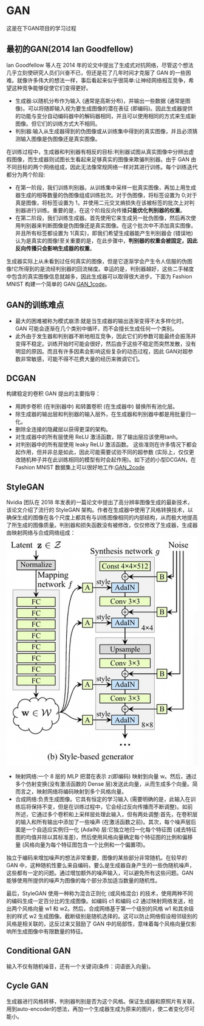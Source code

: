 # GAN
这是在下GAN项目的学习过程

## 最初的GAN(2014 Ian Goodfellow)
Ian Goodfellow 等人在 2014 年的论文中提出了生成式对抗网络，尽管这个想法几乎立刻使研究人员们兴奋不已，但还是花了几年时间才克服了 GAN 的一些困难。就像许多伟大的想法一样，事后看起来似乎很简单:让神经网络相互竞争，希望这种竞争能够促使它们变得更好。
* 生成器:以随机分布作为输入 (通常是高斯分布)，并输出一些数据 (通常是图像)。可以将随即输入视为要生成图像的潜在表征 (即编码)。因此生成器提供的功能与变分自动编码器中的解码器相同，并且可以使用相同的方式来生成新图像。但它们的训练方式大不相同。
* 判别器:输入从生成器得到的伪图像或从训练集中得到的真实图像，并且必须猜测输入图像是伪图像还是真实图像。
 
在训练过程中，生成器和判别器有相反的目标:判别器试图从真实图像中分辨出虚假图像，而生成器则试图长生看起来足够真实的图像来欺骗判别器。由于 GAN 由不同目标的两个网络组成，因此无法像常规网络一样对其进行训练。每个训练迭代都分为两个阶段:
* 在第一阶段，我们训练判别器。从训练集中采样一批真实图像，再加上用生成器生成的相等数量的伪图像组成训练批次。对于伪图像，将标签设置为 0;对于真是图像，将标签设置为 1，并使用二元交叉熵损失在该被标签的批次上对判别器进行训练。重要的是，在这个阶段反向传播**只能优化判别器的权重**。
* 在第二阶段，我们训练生成器。首先使用它来生成另一批伪图像，然后再次使用判别器来判断图像是伪图像还是真实图像。在这个批次中不添加真实图像，并且所有标签都设置为 1(真实)，即我们希望生成器能产生判别器会 (错误地) 认为是真实的图像!至关重要的是，在此步骤中，**判别器的权重会被固定，因此反向传播只会影响生成器的权重**。

生成器实际上从未看到过任何真实的图像，但是它逐渐学会产生令人信服的伪图像!它所得到的是流经判别器的回流梯度。幸运的是，判别器越好，这些二手梯度中包含的真实图像信息就越多，因此生成器可以取得很大进步。下面为 Fashion MNIST 构建一个简单的 GAN:[GAN_1code](https://github.com/ly-gump/GAN/blob/main/GAN-codes/GAN-start.ipynb)。

## GAN的训练难点
* 最大的困难被称为模式崩溃:就是当生成器的输出逐渐变得不太多样化时。GAN 可能会逐渐在几个类别中循环，而不会擅长生成任何一个类别。
* 此外由于发生器和判别器不断地相互竞争，因此它们的参数可能最终会振荡并变得不稳定。训练开始时可能会很好，然后由于这些不稳定而突然发散，没有明显的原因。而且有许多因素会影响这些复杂的动态过程，因此 GAN对超参数非常敏感，可能不得不花费大量的经历来微调它们。

## DCGAN
构建稳定的卷积 GAN 提出的主要指导：
* 用跨步卷积 (在判别器中) 和转置卷积 (在生成器中) 替换所有池化层。
* 除生成器的输出层和判别器的输入层外，在生成器和判别器中都是用批量归一化。
* 删除全连接的隐藏层以获得更深的架构。
* 对生成器中的所有层使用 ReLU 激活函数，除了输出层应该使用tanh。
* 对判别器中的所有层使用 leaky ReLU 激活函数。
这些准则在许多情况下都会起作用，但并非总是如此，因此可能需要试验不同的超参数 (实际上，仅仅更改随机种子并在此训练相同的模型有时会起作用)。如下述的小型DCGAN，在 Fashion MNIST 数据集上可以很好地工作:[GAN_2code](https://github.com/ly-gump/GAN/blob/main/GAN-codes/DCGAN.ipynb)

## StyleGAN
Nvidia 团队在 2018 年发表的一篇论文中提出了高分辨率图像生成的最新技术，该论文介绍了流行的 StyleGAN 架构。作者在生成器中使用了风格转换技术，以确保生成的图像在各个尺度上都具有与训练图像相同的内部结构，从而极大地提高了所生成的图像质量。判别器和损失函数没有被修改，仅仅修改了生成器，生成器由映射网络与合成网络组成：
![StyleGAN](https://github.com/ly-gump/GAN/blob/main/figures/StyleGAN.png)
* 映射网络:一个 8 层的 MLP 把潜在表示 z(即编码) 映射到向量 w。然后，通过多个仿射变换(没有激活函数的 Dense 层)发送此向量，从而生成多个向量。简而言之，映射网络将编码映射到多个风格向量。
* 合成网络:负责生成图像。它具有恒定的学习输入 (需要明确的是，此输入在训练后将保持不变，但是在训练过程中，它会经过反向传播而不断调整)。如前所述，它通过多个卷积和上采样层处理此输入，但有两处调整:首先，在卷积层的输入和所有输出中添加了一些噪声 (在激活函数之前)。其次，每个噪声层后面是一个自适应实例归一化 (AdaIN) 层:它独立地归一化每个特征图 (减去特征图的均值并除以其标准差)，然后使用风格向量确定每个特征图的比例和偏移量 (风格向量为每个特征图包含一个比例和一个偏置项)。

独立于编码来增加噪声的想法非常重要，图像的某些部分非常随机。在较早的 GAN 中，这种随机性要么来自编码，要么是生成器自身产生的一些伪随机噪声，这些都有一定的问题。通过增加额外的噪声输入，可以避免所有这些问题。GAN 能够使用所提供的噪声为图像的每个部分添加适当数量的随机性。

最后，StyleGAN 使用一种称为混合正则化 (或风格混合) 的技术，使用两种不同的编码生成一定百分比的生成图像。如编码 c1 和编码 c2 通过映射网络发送，给出两个风格向量 w1 和 w2。然后，合成网络基于第一个级别的风格 w1 和其余级别的样式 w2 生成图像。截断级别是随机选择的。这可以防止网络假设相邻级别的风格是相关联的，这反过来又鼓励了 GAN 中的局部性，意味着每个风格向量仅影响所生成图像中有限数量的特征。

## Conditional GAN
输入不仅有随机噪音，还有一个关键词(条件：词语嵌入向量)。

## Cycle GAN
生成器进行风格转移，判别器判别是否为这个风格。保证生成器和原照片有关联，用到auto-encoder的想法，再加一个生成器生成为原来的图片，使二者变化尽可能小。



